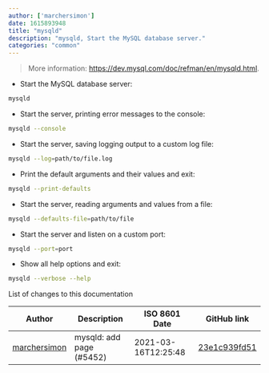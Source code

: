 ```yaml
---
author: ['marchersimon']
date: 1615893948
title: "mysqld"
description: "mysqld, Start the MySQL database server."
categories: "common"
---
```

> More information: <https://dev.mysql.com/doc/refman/en/mysqld.html>.

- Start the MySQL database server:

```bash
mysqld
```

- Start the server, printing error messages to the console:

```bash
mysqld --console
```

- Start the server, saving logging output to a custom log file:

```bash
mysqld --log=path/to/file.log
```

- Print the default arguments and their values and exit:

```bash
mysqld --print-defaults
```

- Start the server, reading arguments and values from a file:

```bash
mysqld --defaults-file=path/to/file
```

- Start the server and listen on a custom port:

```bash
mysqld --port=port
```

- Show all help options and exit:

```bash
mysqld --verbose --help
```
List of changes to this documentation


Author | Description | ISO 8601 Date | GitHub link
------|-----|-----|-----
[marchersimon](mailto:50295997+marchersimon@users.noreply.github.com) | mysqld: add page (#5452) | 2021-03-16T12:25:48 | [23e1c939fd51](https://github.com/tldr-pages/tldr/commit/23e1c939fd518377a198d98a2dc76aa6b9f138e7)

